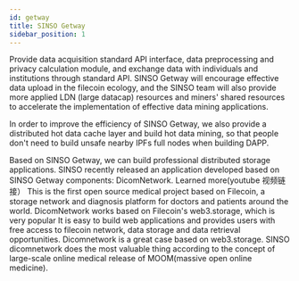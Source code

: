 ```yaml
---
id: getway
title: SINSO Getway
sidebar_position: 1
---
```


Provide data acquisition standard API interface, data preprocessing and privacy calculation module, and exchange data with individuals and institutions through standard API. SINSO Getway will encourage effective data upload in the filecoin ecology, and the SINSO team will also provide more applied LDN (large datacap) resources and miners' shared resources to accelerate the implementation of effective data mining applications.

In order to improve the efficiency of SINSO Getway, we also provide a distributed hot data cache layer and build hot data mining, so that people don't need to build unsafe nearby IPFs full nodes when building DAPP.

Based on SINSO Getway, we can build professional distributed storage applications. SINSO recently released an application developed based on SINSO Getway components: DicomNetwork. Learned more(youtube 视频链接）
This is the first open source medical project based on Filecoin, a storage network and diagnosis platform for doctors and patients around the world. DicomNetwork works based on Filecoin's web3.storage, which is very popular It is easy to build web applications and provides users with free access to filecoin network, data storage and data retrieval opportunities. Dicomnetwork is a great case based on web3.storage. SINSO dicomnetwork does the most valuable thing according to the concept of large-scale online medical release of MOOM(massive open online medicine).
